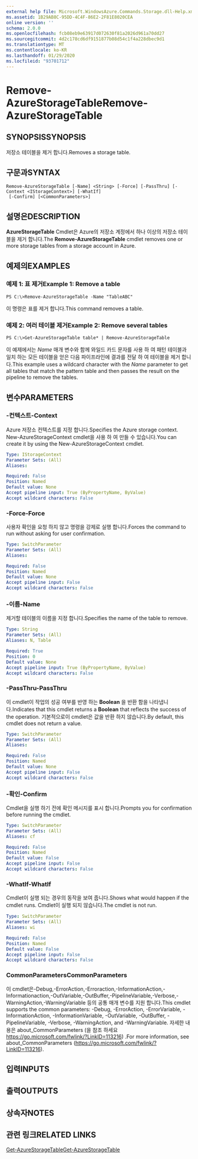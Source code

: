 ```yaml
---
external help file: Microsoft.WindowsAzure.Commands.Storage.dll-Help.xml
ms.assetid: 1B29AB8C-95DD-4C4F-86E2-2F81E8020CEA
online version: ''
schema: 2.0.0
ms.openlocfilehash: fcb08eb9e63917d072630f81a2026d961a70dd27
ms.sourcegitcommit: 4d2c178cd6df9151877b08d54c1f4a228dbec9d1
ms.translationtype: MT
ms.contentlocale: ko-KR
ms.lasthandoff: 01/29/2020
ms.locfileid: "93701712"
---
```

# <span data-ttu-id="2b6f6-101">Remove-AzureStorageTable</span><span class="sxs-lookup"><span data-stu-id="2b6f6-101">Remove-AzureStorageTable</span></span>

## <span data-ttu-id="2b6f6-102">SYNOPSIS</span><span class="sxs-lookup"><span data-stu-id="2b6f6-102">SYNOPSIS</span></span>
<span data-ttu-id="2b6f6-103">저장소 테이블을 제거 합니다.</span><span class="sxs-lookup"><span data-stu-id="2b6f6-103">Removes a storage table.</span></span>

## <span data-ttu-id="2b6f6-104">구문과</span><span class="sxs-lookup"><span data-stu-id="2b6f6-104">SYNTAX</span></span>

```
Remove-AzureStorageTable [-Name] <String> [-Force] [-PassThru] [-Context <IStorageContext>] [-WhatIf]
 [-Confirm] [<CommonParameters>]
```

## <span data-ttu-id="2b6f6-105">설명은</span><span class="sxs-lookup"><span data-stu-id="2b6f6-105">DESCRIPTION</span></span>
<span data-ttu-id="2b6f6-106">**AzureStorageTable** Cmdlet은 Azure의 저장소 계정에서 하나 이상의 저장소 테이블을 제거 합니다.</span><span class="sxs-lookup"><span data-stu-id="2b6f6-106">The **Remove-AzureStorageTable** cmdlet removes one or more storage tables from a storage account in Azure.</span></span>

## <span data-ttu-id="2b6f6-107">예제의</span><span class="sxs-lookup"><span data-stu-id="2b6f6-107">EXAMPLES</span></span>

### <span data-ttu-id="2b6f6-108">예제 1: 표 제거</span><span class="sxs-lookup"><span data-stu-id="2b6f6-108">Example 1: Remove a table</span></span>
```
PS C:\>Remove-AzureStorageTable -Name "TableABC"
```

<span data-ttu-id="2b6f6-109">이 명령은 표를 제거 합니다.</span><span class="sxs-lookup"><span data-stu-id="2b6f6-109">This command removes a table.</span></span>

### <span data-ttu-id="2b6f6-110">예제 2: 여러 테이블 제거</span><span class="sxs-lookup"><span data-stu-id="2b6f6-110">Example 2: Remove several tables</span></span>
```
PS C:\>Get-AzureStorageTable table* | Remove-AzureStorageTable
```

<span data-ttu-id="2b6f6-111">이 예제에서는 *Name* 매개 변수와 함께 와일드 카드 문자를 사용 하 여 패턴 테이블과 일치 하는 모든 테이블을 얻은 다음 파이프라인에 결과를 전달 하 여 테이블을 제거 합니다.</span><span class="sxs-lookup"><span data-stu-id="2b6f6-111">This example uses a wildcard character with the *Name* parameter to get all tables that match the pattern table and then passes the result on the pipeline to remove the tables.</span></span>

## <span data-ttu-id="2b6f6-112">변수</span><span class="sxs-lookup"><span data-stu-id="2b6f6-112">PARAMETERS</span></span>

### <span data-ttu-id="2b6f6-113">-컨텍스트</span><span class="sxs-lookup"><span data-stu-id="2b6f6-113">-Context</span></span>
<span data-ttu-id="2b6f6-114">Azure 저장소 컨텍스트를 지정 합니다.</span><span class="sxs-lookup"><span data-stu-id="2b6f6-114">Specifies the Azure storage context.</span></span>
<span data-ttu-id="2b6f6-115">New-AzureStorageContext cmdlet을 사용 하 여 만들 수 있습니다.</span><span class="sxs-lookup"><span data-stu-id="2b6f6-115">You can create it by using the New-AzureStorageContext cmdlet.</span></span>

```yaml
Type: IStorageContext
Parameter Sets: (All)
Aliases: 

Required: False
Position: Named
Default value: None
Accept pipeline input: True (ByPropertyName, ByValue)
Accept wildcard characters: False
```

### <span data-ttu-id="2b6f6-116">-Force</span><span class="sxs-lookup"><span data-stu-id="2b6f6-116">-Force</span></span>
<span data-ttu-id="2b6f6-117">사용자 확인을 요청 하지 않고 명령을 강제로 실행 합니다.</span><span class="sxs-lookup"><span data-stu-id="2b6f6-117">Forces the command to run without asking for user confirmation.</span></span>

```yaml
Type: SwitchParameter
Parameter Sets: (All)
Aliases: 

Required: False
Position: Named
Default value: None
Accept pipeline input: False
Accept wildcard characters: False
```

### <span data-ttu-id="2b6f6-118">-이름</span><span class="sxs-lookup"><span data-stu-id="2b6f6-118">-Name</span></span>
<span data-ttu-id="2b6f6-119">제거할 테이블의 이름을 지정 합니다.</span><span class="sxs-lookup"><span data-stu-id="2b6f6-119">Specifies the name of the table to remove.</span></span>

```yaml
Type: String
Parameter Sets: (All)
Aliases: N, Table

Required: True
Position: 0
Default value: None
Accept pipeline input: True (ByPropertyName, ByValue)
Accept wildcard characters: False
```

### <span data-ttu-id="2b6f6-120">-PassThru</span><span class="sxs-lookup"><span data-stu-id="2b6f6-120">-PassThru</span></span>
<span data-ttu-id="2b6f6-121">이 cmdlet이 작업의 성공 여부를 반영 하는 **Boolean** 을 반환 함을 나타냅니다.</span><span class="sxs-lookup"><span data-stu-id="2b6f6-121">Indicates that this cmdlet returns a **Boolean** that reflects the success of the operation.</span></span>
<span data-ttu-id="2b6f6-122">기본적으로이 cmdlet은 값을 반환 하지 않습니다.</span><span class="sxs-lookup"><span data-stu-id="2b6f6-122">By default, this cmdlet does not return a value.</span></span>

```yaml
Type: SwitchParameter
Parameter Sets: (All)
Aliases: 

Required: False
Position: Named
Default value: None
Accept pipeline input: False
Accept wildcard characters: False
```

### <span data-ttu-id="2b6f6-123">-확인</span><span class="sxs-lookup"><span data-stu-id="2b6f6-123">-Confirm</span></span>
<span data-ttu-id="2b6f6-124">Cmdlet을 실행 하기 전에 확인 메시지를 표시 합니다.</span><span class="sxs-lookup"><span data-stu-id="2b6f6-124">Prompts you for confirmation before running the cmdlet.</span></span>

```yaml
Type: SwitchParameter
Parameter Sets: (All)
Aliases: cf

Required: False
Position: Named
Default value: False
Accept pipeline input: False
Accept wildcard characters: False
```

### <span data-ttu-id="2b6f6-125">-WhatIf</span><span class="sxs-lookup"><span data-stu-id="2b6f6-125">-WhatIf</span></span>
<span data-ttu-id="2b6f6-126">Cmdlet이 실행 되는 경우의 동작을 보여 줍니다.</span><span class="sxs-lookup"><span data-stu-id="2b6f6-126">Shows what would happen if the cmdlet runs.</span></span>
<span data-ttu-id="2b6f6-127">Cmdlet이 실행 되지 않습니다.</span><span class="sxs-lookup"><span data-stu-id="2b6f6-127">The cmdlet is not run.</span></span>

```yaml
Type: SwitchParameter
Parameter Sets: (All)
Aliases: wi

Required: False
Position: Named
Default value: False
Accept pipeline input: False
Accept wildcard characters: False
```

### <span data-ttu-id="2b6f6-128">CommonParameters</span><span class="sxs-lookup"><span data-stu-id="2b6f6-128">CommonParameters</span></span>
<span data-ttu-id="2b6f6-129">이 cmdlet은-Debug,-ErrorAction,-Erroraction,-InformationAction,-Informationaction,-OutVariable,-OutBuffer,-PipelineVariable,-Verbose,-WarningAction,-WarningVariable 등의 공통 매개 변수를 지원 합니다.</span><span class="sxs-lookup"><span data-stu-id="2b6f6-129">This cmdlet supports the common parameters: -Debug, -ErrorAction, -ErrorVariable, -InformationAction, -InformationVariable, -OutVariable, -OutBuffer, -PipelineVariable, -Verbose, -WarningAction, and -WarningVariable.</span></span> <span data-ttu-id="2b6f6-130">자세한 내용은 about_CommonParameters (을 참조 하세요 https://go.microsoft.com/fwlink/?LinkID=113216) .</span><span class="sxs-lookup"><span data-stu-id="2b6f6-130">For more information, see about_CommonParameters (https://go.microsoft.com/fwlink/?LinkID=113216).</span></span>

## <span data-ttu-id="2b6f6-131">입력</span><span class="sxs-lookup"><span data-stu-id="2b6f6-131">INPUTS</span></span>

## <span data-ttu-id="2b6f6-132">출력</span><span class="sxs-lookup"><span data-stu-id="2b6f6-132">OUTPUTS</span></span>

## <span data-ttu-id="2b6f6-133">상속자</span><span class="sxs-lookup"><span data-stu-id="2b6f6-133">NOTES</span></span>

## <span data-ttu-id="2b6f6-134">관련 링크</span><span class="sxs-lookup"><span data-stu-id="2b6f6-134">RELATED LINKS</span></span>

[<span data-ttu-id="2b6f6-135">Get-AzureStorageTable</span><span class="sxs-lookup"><span data-stu-id="2b6f6-135">Get-AzureStorageTable</span></span>](./Get-AzureStorageTable.md)
